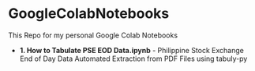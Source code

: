 # GoogleColabNotebooks

This Repo for my personal Google Colab Notebooks


* **1. How to Tabulate PSE EOD Data.ipynb** - Philippine Stock Exchange End of Day Data Automated Extraction from PDF Files using tabuly-py
